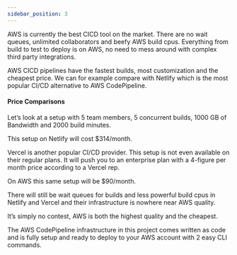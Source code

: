 ```yaml
---
sidebar_position: 3
---
```


AWS is currently the best CICD tool on the market. There are no wait queues, unlimited collaborators and beefy AWS build cpus. Everything from build to test to deploy is on AWS, no need to mess around with complex third party integrations.

AWS CICD pipelines have the fastest builds, most customization and the cheapest price. We can for example compare with Netlify which is the most popular CI/CD alternative to AWS CodePipeline.

#### Price Comparisons

Let’s look at a setup with 5 team members, 5 concurrent builds, 1000 GB of Bandwidth and 2000 build minutes.

This setup on Netlify will cost $314/month.

Vercel is another popular CI/CD provider. This setup is not even available on their regular plans. It will push you to an enterprise plan with a 4-figure per month price according to a Vercel rep.

On AWS this same setup will be $90/month.

There will still be wait queues for builds and less powerful build cpus in Netlify and Vercel and their infrastructure is nowhere near AWS quality.

It’s simply no contest, AWS is both the highest quality and the cheapest.

The AWS CodePipeline infrastructure in this project comes written as code and is fully setup and ready to deploy to your AWS account with 2 easy CLI commands.
